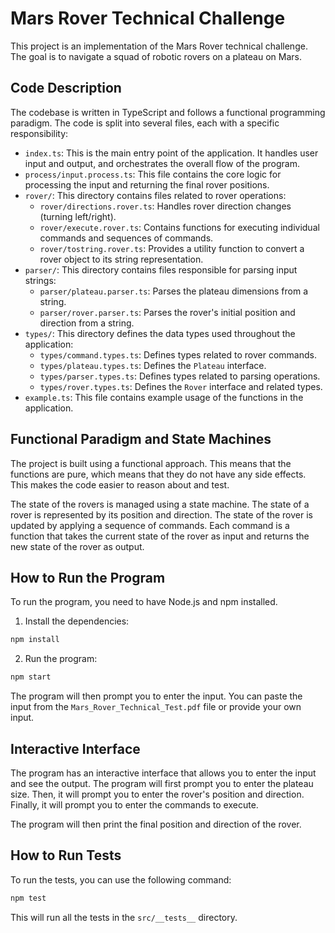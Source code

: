 # Mars Rover Technical Challenge

This project is an implementation of the Mars Rover technical challenge. The goal is to navigate a squad of robotic rovers on a plateau on Mars.

## Code Description

The codebase is written in TypeScript and follows a functional programming paradigm. The code is split into several files, each with a specific responsibility:

-   `index.ts`: This is the main entry point of the application. It handles user input and output, and orchestrates the overall flow of the program.
-   `process/input.process.ts`: This file contains the core logic for processing the input and returning the final rover positions.
-   `rover/`: This directory contains files related to rover operations:
    -   `rover/directions.rover.ts`: Handles rover direction changes (turning left/right).
    -   `rover/execute.rover.ts`: Contains functions for executing individual commands and sequences of commands.
    -   `rover/tostring.rover.ts`: Provides a utility function to convert a rover object to its string representation.
-   `parser/`: This directory contains files responsible for parsing input strings:
    -   `parser/plateau.parser.ts`: Parses the plateau dimensions from a string.
    -   `parser/rover.parser.ts`: Parses the rover's initial position and direction from a string.
-   `types/`: This directory defines the data types used throughout the application:
    -   `types/command.types.ts`: Defines types related to rover commands.
    -   `types/plateau.types.ts`: Defines the `Plateau` interface.
    -   `types/parser.types.ts`: Defines types related to parsing operations.
    -   `types/rover.types.ts`: Defines the `Rover` interface and related types.
-   `example.ts`: This file contains example usage of the functions in the application.

## Functional Paradigm and State Machines

The project is built using a functional approach. This means that the functions are pure, which means that they do not have any side effects. This makes the code easier to reason about and test.

The state of the rovers is managed using a state machine. The state of a rover is represented by its position and direction. The state of the rover is updated by applying a sequence of commands. Each command is a function that takes the current state of the rover as input and returns the new state of the rover as output.

## How to Run the Program

To run the program, you need to have Node.js and npm installed.

1.  Install the dependencies:

```bash
npm install
```

2.  Run the program:

```bash
npm start
```

The program will then prompt you to enter the input. You can paste the input from the `Mars_Rover_Technical_Test.pdf` file or provide your own input.

## Interactive Interface

The program has an interactive interface that allows you to enter the input and see the output. The program will first prompt you to enter the plateau size. Then, it will prompt you to enter the rover's position and direction. Finally, it will prompt you to enter the commands to execute.

The program will then print the final position and direction of the rover.

## How to Run Tests

To run the tests, you can use the following command:

```bash
npm test
```

This will run all the tests in the `src/__tests__` directory.
